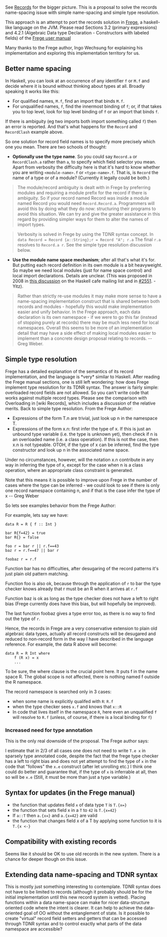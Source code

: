 
See [Records](records) for the bigger picture. This is a proposal to solve the records name-spacing issue with simple name-spacing and simple type resolution. 



This approach is an attempt to port the records solution in [
Frege](http://code.google.com/p/frege/), a haskell-like language on the JVM. Please read Sections 3.2 (primary expressions) and 4.2.1 (Algebraic Data type Declaration - Constructors with labeled fields) of the [
Frege user manual](http://code.google.com/p/frege/downloads/detail?name=Language-202.pdf)



Many thanks to the Frege author, Ingo Wechsung for explaining his implementation and exploring this implementation territory for us.


## Better name spacing



In Haskell, you can look at an occurrence of any identifier `f` or `M.f` and decide where it is bound without thinking about types at all.  Broadly speaking it works like this:


- For qualified names, `M.f`, find an import that binds `M.f`.
- For unqualified names, `f`, find the innermost binding of `f`; or, if that takes you to top level, look for top level binding of `f` or an import that binds `f`.


If there is ambiguity (eg two imports both import something called `f`) then an error is reported.  And that's what happens for the `Record` and `RecordClash` example above.



So one solution for record field names is to specify more precisely which one you mean.  There are two schools of thought:


- **Optionally use the type name**.  So you could say `Record.a` or `RecordClash.a` rather than `a`, to specify which field selector you mean.  Apart from verbosity the difficulty here is that it's hard to know whether you are writing `<module-name>.f` or `<type-name>.f`.  That is, is `Record` the name of a type or of a module?  (Currently it legally could be both.)

>
>
> The module/record ambiguity is dealt with in Frege by preferring modules and requiring a module prefix for the record if there is ambiguity. So if your record named Record was inside a module named Record you would need `Record.Record.a`. Programmers will avoid this by doing what they do now: structuring their programs to avoid this situation. We can try and give the greater assistance in this regard by providing simpler ways for them to alter the names of import types.
>
>

>
>
> Verbosity is solved in Frege by using the TDNR syntax concept. In `data Record = Record {a::String};r = Record "A"; r.a` The final `r.a` resolves to `Record.a r`. See the simple type resolution discussion below.
>
>

- **Use the module name space mechanism**; after all that's what it's for.  But putting each record definition in its own module is a bit heavyweight. So maybe we need local modules (just for name space control) and local import declarations.  Details are unclear. (This was proposed in 2008 in [
  this discussion](http://www.haskell.org/pipermail/haskell-cafe/2008-August/046494.html) on the Haskell cafe mailing list and in [\#2551](https://gitlab.staging.haskell.org/ghc/ghc/issues/2551). - Yitz).

>
>
> Rather than strictly re-use modules it may make more sense to have a name-spacing implementation construct that is shared between both records and modules - hopefully this would make implementation easier and unify behavior. In the Frege approach, each data declaration is its own namespace - if we were to go this far (instead of stopping purely at records) there may be much less need for local namespaces. Overall this seems to be more of an implementation detail that may have a side effect of making local modules easier to implement than a concrete design proposal relating to records. -- Greg Weber.
>
>

## Simple type resolution



Frege has a detailed explanation of the semantics of its record implementation, and the language is \*very\* similar to Haskell. After reading the Frege manual sections, one is still left wondering: how does Frege implement type resolution for its TDNR syntax. The answer is fairly simple: overloaded record fields are not allowed. So you can't write code that works against multiple record types. Please see the comparison with Overloading in \[wiki Records\], which includes a discussion of the relative merits. Back to simple type resolution. From the Frege Author:


- Expressions of the form T.n are trivial, just look up n in the namespace T.
- Expressions of the form x.n: first infer the type of x. If this is just an unbound type variable (i.e. the type is unknown yet), then check if n is an overloaded name (i.e. a class operation). If this is not the case, then x.n is not typeable. OTOH, if the type of x can be inferred, find the type constructor and look up n in the associated name space.


Under no circumstances, however, will the notation x.n contribute in any way in inferring the type of x, except for the case when n is a class operation, where an appropriate class constraint is generated.



Note that this means it is possible to improve upon Frege in the number of cases where the type can be inferred - we could look to see if there is only one record namespace containing n, and if that is the case infer the type of x -- Greg Weber



So lets see examples behavior from the Frege Author:



For example, lets say we have:


```wiki
data R = R { f :: Int }

bar R{f=42} = true
bar R{} = false

foo r = bar r || r.f==43
baz r = r.f==47 || bar r

foobaz r = r.f
```


Function bar has no difficulties, after desugaring of the record patterns it's just plain old pattern matching.



Function foo is also ok, because through the application of `r` to bar the type checker knows already that r must be an R when it arrives at `r.f`



Function baz is ok as long as the type checker does not have a left to right bias (Frege currently does have this bias, but will hopefully be improved).



The last function foobaz gives a type error too, as there is no way to find out the type of `r`.



Hence, the records in Frege are a very conservative extension to plain old algebraic data types, actually all record constructs will be desugared and reduced to non-record form in the way I have described in the language reference. For example, the data R above will become:


```wiki
data R = R Int where
    f (R x) = x
    ...
```


To be sure, the where clause is the crucial point here. It puts f in the name space R. The global scope is not affected, there is nothing named f outside the R namespace.



The record namespace is searched only in 3 cases:


- when some name is explicitly qualifed with `R`:   `R.f`
- when the type checker sees `x.f` and knows that `x::R`
- In code that lives itself in the namespace `R`, here even an unqualified `f` will resolve to `R.f` (unless, of course, if there is a local binding for `f`)

### Increased need for type annotation



This is the only real downside of the proposal. The Frege author says:



I estimate that in 2/3 of all cases one does not need to write `T.e x` in sparsely type annotated code, despite the fact that the frege type checker has a left to right bias and does not yet attempt to find the type of `x` in the code that "follows" the `x.e` construct (after let unrolling etc.) I think one could do better and guarantee that, if the type of `x` is inferrable at all, then so will be `x.e` (Still, it must be more than just a type variable.)


## Syntax for updates (in the Frege manual)


- the function that updates field `x` of data type `T` is `T.{x=}`
- the function that sets field x in a `T` to `42` is `T.{x=42}`
- If `a::T` then `a.{x=}` and `a.{x=42}` are valid
- the function that changes field x of a T by applying some function to it is `T.{x <-}`

## Compatibility with existing records



Seems like it should be OK to use old records in the new system.
There is a chance for deeper though on this issue.


## Extending data name-spacing and TDNR syntax



This is mostly just something interesting to contemplate.
TDNR syntax does not have to be limited to records (although it probably should be for the initial implementation until this new record system is vetted).
Placing functions within a data name-space can make for nicer data-structure oriented code where the intent is clearer. It can help to achieve the data-oriented goal of OO without the entanglement of state. Is it possible to create "virtual" record field setters and getters that can be accessed through TDNR syntax and to control exactly what parts of the data namespace are accessible?



